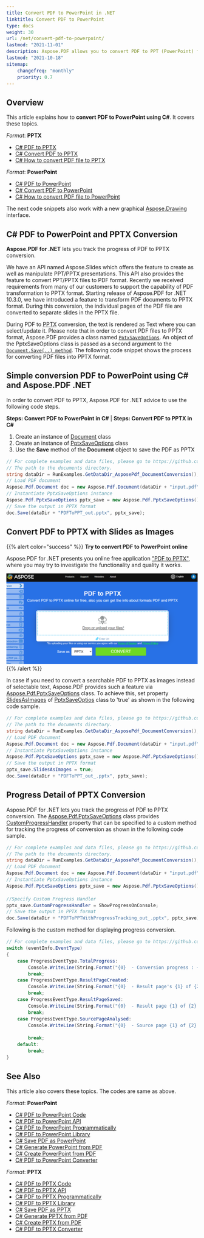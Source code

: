 ```yaml
---
title: Convert PDF to PowerPoint in .NET
linktitle: Convert PDF to PowerPoint
type: docs
weight: 30
url: /net/convert-pdf-to-powerpoint/
lastmod: "2021-11-01"
description: Aspose.PDF allows you to convert PDF to PPT (PowerPoint) format using .NET. One way there is a possibility to convert PDF to PPTX with Slides as Images.
lastmod: "2021-10-18"
sitemap:
    changefreq: "monthly"
    priority: 0.7
---
```

## Overview

This article explains how to **convert PDF to PowerPoint using C#**. It covers these topics.

_Format_: **PPTX**
- [C# PDF to PPTX](#csharp-pdf-to-pptx)
- [C# Convert PDF to PPTX](#csharp-pdf-to-pptx)
- [C# How to convert PDF file to PPTX](#csharp-pdf-to-pptx)

_Format_: **PowerPoint**
- [C# PDF to PowerPoint](#csharp-pdf-to-powerpoint)
- [C# Convert PDF to PowerPoint](#csharp-pdf-to-powerpoint)
- [C# How to convert PDF file to PowerPoint](#csharp-pdf-to-powerpoint)

The next code snippets also work with a new graphical [Aspose.Drawing](/pdf/net/drawing/) interface.

## C# PDF to PowerPoint and PPTX Conversion

**Aspose.PDF for .NET** lets you track the progress of PDF to PPTX conversion.

We have an API named Aspose.Slides which offers the feature to create as well as manipulate PPT/PPTX presentations. This API also provides the feature to convert PPT/PPTX files to PDF format. Recently we received requirements from many of our customers to support the capability of PDF transformation to PPTX format. Starting release of Aspose.PDF for .NET 10.3.0, we have introduced a feature to transform PDF documents to PPTX format. During this conversion, the individual pages of the PDF file are converted to separate slides in the PPTX file.

During PDF to <abbr title="Microsoft PowerPoint 2007 XML Presentation">PPTX</abbr> conversion, the text is rendered as Text where you can select/update it. Please note that in order to convert PDF files to PPTX format, Aspose.PDF provides a class named [`PptxSaveOptions`](https://reference.aspose.com/pdf/net/aspose.pdf/pptxsaveoptions). An object of the PptxSaveOptions class is passed as a second argument to the [`Document.Save(..) method`](https://reference.aspose.com/pdf/net/aspose.pdf/document/methods/save). The following code snippet shows the process for converting PDF files into PPTX format.

## Simple conversion PDF to PowerPoint using C# and Aspose.PDF .NET

In order to convert PDF to PPTX, Aspose.PDF for .NET advice to use the following code steps.

<a name="csharp-pdf-to-powerpoint"><strong>Steps: Convert PDF to PowerPoint in C#</strong></a> | <a name="csharp-pdf-to-pptx"><strong>Steps: Convert PDF to PPTX in C#</strong></a>

1. Create an instance of [Document](https://reference.aspose.com/pdf/net/aspose.pdf/document) class
2. Create an instance of [PptxSaveOptions](https://reference.aspose.com/pdf/net/aspose.pdf/pptxsaveoptions) class
3. Use the **Save** method of the **Document** object to save the PDF as PPTX

```csharp
// For complete examples and data files, please go to https://github.com/aspose-pdf/Aspose.PDF-for-.NET
// The path to the documents directory.
string dataDir = RunExamples.GetDataDir_AsposePdf_DocumentConversion();
// Load PDF document
Aspose.Pdf.Document doc = new Aspose.Pdf.Document(dataDir + "input.pdf");
// Instantiate PptxSaveOptions instance
Aspose.Pdf.PptxSaveOptions pptx_save = new Aspose.Pdf.PptxSaveOptions();
// Save the output in PPTX format
doc.Save(dataDir + "PDFToPPT_out.pptx", pptx_save);
```

## Convert PDF to PPTX with Slides as Images

{{% alert color="success" %}}
**Try to convert PDF to PowerPoint online**

Aspose.PDF for .NET presents you online free application ["PDF to PPTX"](https://products.aspose.app/pdf/conversion/pdf-to-pptx), where you may try to investigate the functionality and quality it works.

[![Aspose.PDF Convertion PDF to PPTX with Free App](pdf_to_pptx.png)](https://products.aspose.app/pdf/conversion/pdf-to-pptx)
{{% /alert %}}

In case if you need to convert a searchable PDF to PPTX as images instead of selectable text, Aspose.PDF provides such a feature via [Aspose.Pdf.PptxSaveOptions](https://reference.aspose.com/pdf/net/aspose.pdf/pptxsaveoptions) class. To achieve this, set property [SlidesAsImages](https://reference.aspose.com/pdf/net/aspose.pdf/pptxsaveoptions/properties/slidesasimages) of [PptxSaveOptios](https://reference.aspose.com/pdf/net/aspose.pdf/pptxsaveoptions) class to 'true' as shown in the following code sample.

```csharp
// For complete examples and data files, please go to https://github.com/aspose-pdf/Aspose.PDF-for-.NET
// The path to the documents directory.
string dataDir = RunExamples.GetDataDir_AsposePdf_DocumentConversion();
// Load PDF document
Aspose.Pdf.Document doc = new Aspose.Pdf.Document(dataDir + "input.pdf");
// Instantiate PptxSaveOptions instance
Aspose.Pdf.PptxSaveOptions pptx_save = new Aspose.Pdf.PptxSaveOptions();
// Save the output in PPTX format
pptx_save.SlidesAsImages = true;
doc.Save(dataDir + "PDFToPPT_out_.pptx", pptx_save);
```

## Progress Detail of PPTX Conversion

Aspose.PDF for .NET lets you track the progress of PDF to PPTX conversion. The [Aspose.Pdf.PptxSaveOptions](https://reference.aspose.com/pdf/net/aspose.pdf/pptxsaveoptions) class provides [CustomProgressHandler](https://reference.aspose.com/pdf/net/aspose.pdf/pptxsaveoptions/properties/customprogresshandler) property that can be specified to a custom method for tracking the progress of conversion as shown in the following code sample.

```csharp
// For complete examples and data files, please go to https://github.com/aspose-pdf/Aspose.PDF-for-.NET
// The path to the documents directory.
string dataDir = RunExamples.GetDataDir_AsposePdf_DocumentConversion();
// Load PDF document
Aspose.Pdf.Document doc = new Aspose.Pdf.Document(dataDir + "input.pdf");
// Instantiate PptxSaveOptions instance
Aspose.Pdf.PptxSaveOptions pptx_save = new Aspose.Pdf.PptxSaveOptions();

//Specify Custom Progress Handler
pptx_save.CustomProgressHandler = ShowProgressOnConsole;
// Save the output in PPTX format
doc.Save(dataDir + "PDFToPPTWithProgressTracking_out_.pptx", pptx_save);
```

Following is the custom method for displaying progress conversion.

```csharp
// For complete examples and data files, please go to https://github.com/aspose-pdf/Aspose.PDF-for-.NET
switch (eventInfo.EventType)
{
    case ProgressEventType.TotalProgress:
        Console.WriteLine(String.Format("{0}  - Conversion progress : {1}% .", DateTime.Now.TimeOfDay, eventInfo.Value.ToString()));
        break;
    case ProgressEventType.ResultPageCreated:
        Console.WriteLine(String.Format("{0}  - Result page's {1} of {2} layout created.", DateTime.Now.TimeOfDay, eventInfo.Value.ToString(), eventInfo.MaxValue.ToString()));
        break;
    case ProgressEventType.ResultPageSaved:
        Console.WriteLine(String.Format("{0}  - Result page {1} of {2} exported.", DateTime.Now.TimeOfDay, eventInfo.Value.ToString(), eventInfo.MaxValue.ToString()));
        break;
    case ProgressEventType.SourcePageAnalysed:
        Console.WriteLine(String.Format("{0}  - Source page {1} of {2} analyzed.", DateTime.Now.TimeOfDay, eventInfo.Value.ToString(), eventInfo.MaxValue.ToString()));

        break;
    default:
        break;
}
```

## See Also 

This article also covers these topics. The codes are same as above.

_Format_: **PowerPoint**
- [C# PDF to PowerPoint Code](#csharp-pdf-to-powerpoint)
- [C# PDF to PowerPoint API](#csharp-pdf-to-powerpoint)
- [C# PDF to PowerPoint Programmatically](#csharp-pdf-to-powerpoint)
- [C# PDF to PowerPoint Library](#csharp-pdf-to-powerpoint)
- [C# Save PDF as PowerPoint](#csharp-pdf-to-powerpoint)
- [C# Generate PowerPoint from PDF](#csharp-pdf-to-powerpoint)
- [C# Create PowerPoint from PDF](#csharp-pdf-to-powerpoint)
- [C# PDF to PowerPoint Converter](#csharp-pdf-to-powerpoint)

_Format_: **PPTX**
- [C# PDF to PPTX Code](#csharp-pdf-to-pptx)
- [C# PDF to PPTX API](#csharp-pdf-to-pptx)
- [C# PDF to PPTX Programmatically](#csharp-pdf-to-pptx)
- [C# PDF to PPTX Library](#csharp-pdf-to-pptx)
- [C# Save PDF as PPTX](#csharp-pdf-to-pptx)
- [C# Generate PPTX from PDF](#csharp-pdf-to-pptx)
- [C# Create PPTX from PDF](#csharp-pdf-to-pptx)
- [C# PDF to PPTX Converter](#csharp-pdf-to-pptx)
